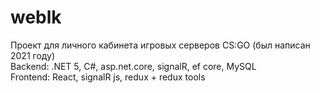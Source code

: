 # weblk

Проект для личного кабинета игровых серверов CS:GO (был написан 2021 году)  
Backend: .NET 5, C#, asp.net.core, signalR, ef core, MySQL  
Frontend: React, signalR js, redux + redux tools  
